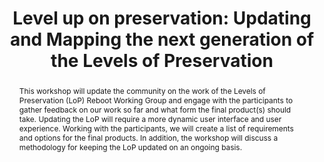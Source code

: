 ---
abstract: 'This workshop will update the community on the work of the Levels of Preservation
  (LoP) Reboot Working Group and engage with the participants to gather feedback on
  our work so far and what

  form the final product(s) should take. Updating the

  LoP will require a more dynamic user interface and

  user experience. Working with the participants, we

  will create a list of requirements and options for the

  final products. In addition, the workshop will discuss

  a methodology for keeping the LoP updated on an

  ongoing basis.

  '
creators:
- Tallman, Nathan
- Work, Lauren
- Daigle, Bradley
date: null
document_url: https://services.phaidra.univie.ac.at/api/object/o:1079677/download
grand_parent: iPRES
institutions: []
keywords: []
landing_page_url: https://phaidra.univie.ac.at/o:1079677
language: eng
layout: publication
license: CC BY 4.0 International
notes_url: null
parent: iPRES 2019
publication_type: paper
size: 115664
slides_url: null
source_name: iPRES
title: 'Level up on preservation: Updating and Mapping the next generation of the
  Levels of Preservation '
year: 2019
---